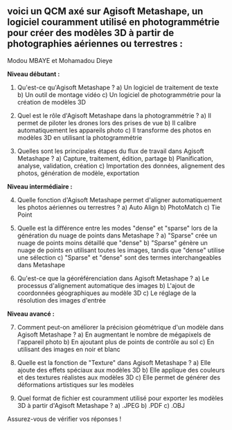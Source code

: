 

## voici un QCM axé sur Agisoft Metashape, un logiciel couramment utilisé en photogrammétrie pour créer des modèles 3D à partir de photographies aériennes ou terrestres :

Modou MBAYE  et Mohamadou Dieye

**Niveau débutant :**

1. Qu'est-ce qu'Agisoft Metashape ?
   a) Un logiciel de traitement de texte
   b) Un outil de montage vidéo
   c) Un logiciel de photogrammétrie pour la création de modèles 3D

2. Quel est le rôle d'Agisoft Metashape dans la photogrammétrie ?
   a) Il permet de piloter les drones lors des prises de vue
   b) Il calibre automatiquement les appareils photo
   c) Il transforme des photos en modèles 3D en utilisant la photogrammétrie

3. Quelles sont les principales étapes du flux de travail dans Agisoft Metashape ?
   a) Capture, traitement, édition, partage
   b) Planification, analyse, validation, création
   c) Importation des données, alignement des photos, génération de modèle, exportation

**Niveau intermédiaire :**

4. Quelle fonction d'Agisoft Metashape permet d'aligner automatiquement les photos aériennes ou terrestres ?
   a) Auto Align
   b) PhotoMatch
   c) Tie Point

5. Quelle est la différence entre les modes "dense" et "sparse" lors de la génération du nuage de points dans Metashape ?
   a) "Sparse" crée un nuage de points moins détaillé que "dense"
   b) "Sparse" génère un nuage de points en utilisant toutes les images, tandis que "dense" utilise une sélection
   c) "Sparse" et "dense" sont des termes interchangeables dans Metashape

6. Qu'est-ce que la géoréférenciation dans Agisoft Metashape ?
   a) Le processus d'alignement automatique des images
   b) L'ajout de coordonnées géographiques au modèle 3D
   c) Le réglage de la résolution des images d'entrée

**Niveau avancé :**

7. Comment peut-on améliorer la précision géométrique d'un modèle dans Agisoft Metashape ?
   a) En augmentant le nombre de mégapixels de l'appareil photo
   b) En ajoutant plus de points de contrôle au sol
   c) En utilisant des images en noir et blanc

8. Quelle est la fonction de "Texture" dans Agisoft Metashape ?
   a) Elle ajoute des effets spéciaux aux modèles 3D
   b) Elle applique des couleurs et des textures réalistes aux modèles 3D
   c) Elle permet de générer des déformations artistiques sur les modèles

9. Quel format de fichier est couramment utilisé pour exporter les modèles 3D à partir d'Agisoft Metashape ?
   a) .JPEG
   b) .PDF
   c) .OBJ

Assurez-vous de vérifier vos réponses !